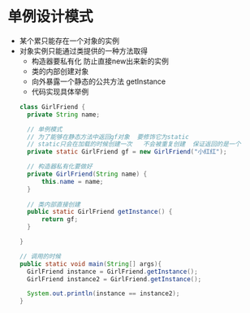 # 单例设计模式
- 某个累只能存在一个对象的实例
- 对象实例只能通过类提供的一种方法取得
  - 构造器要私有化  防止直接new出来新的实例
  - 类的内部创建对象
  - 向外暴露一个静态的公共方法  getInstance
  - 代码实现具体举例
  ```java
  class GirlFriend {
    private String name;
  
    // 单例模式
    // 为了能够在静态方法中返回gf对象  要修饰它为static
    // static只会在加载的时候创建一次   不会被重复创建  保证返回的是一个
    private static GirlFriend gf = new GirlFriend("小红红");
  
    // 构造器私有化要做好
    private GirlFriend(String name) {
        this.name = name;
    }
    
    // 类内部直接创建
    public static GirlFriend getInstance() {
        return gf;
    }
  
  }
  
  // 调用的时候
  public static void main(String[] args){
    GirlFriend instance = GirlFriend.getInstance();
    GirlFriend instance2 = GirlFriend.getInstance();
  
    System.out.println(instance == instance2);
  }
  ```